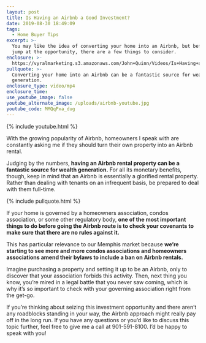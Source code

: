 ```yaml
---
layout: post
title: Is Having an Airbnb a Good Investment?
date: 2019-08-30 18:49:09
tags:
  - Home Buyer Tips
excerpt: >-
  You may like the idea of converting your home into an Airbnb, but before you
  jump at the opportunity, there are a few things to consider.
enclosure: >-
  https://vyralmarketing.s3.amazonaws.com/John+Quinn/Videos/Is+Having+an+Airbnb+a+Good+Investment_.mp4
pullquote: >-
  Converting your home into an Airbnb can be a fantastic source for wealth
  generation.
enclosure_type: video/mp4
enclosure_time:
use_youtube_image: false
youtube_alternate_image: /uploads/airbnb-youtube.jpg
youtube_code: MMQqPxa_dug
---
```


{% include youtube.html %}

With the growing popularity of Airbnb, homeowners I speak with are constantly asking me if they should turn their own property into an Airbnb rental.&nbsp;

Judging by the numbers, **having an Airbnb rental property can be a fantastic source for wealth generation.** For all its monetary benefits, though, keep in mind that an Airbnb is essentially a glorified rental property. Rather than dealing with tenants on an infrequent basis, be prepared to deal with them full-time.&nbsp;

{% include pullquote.html %}

If your home is governed by a homeowners association, condos association, or some other regulatory body, **one of the most important things to do before going the Airbnb route is to check your covenants to make sure that there are no rules against it.&nbsp;**

This has particular relevance to our Memphis market because **we’re starting to see more and more condos associations and homeowners associations amend their bylaws to include a ban on Airbnb rentals. &nbsp;**

Imagine purchasing a property and setting it up to be an Airbnb, only to discover that your association forbids this activity. Then, next thing you know, you’re mired in a legal battle that you never saw coming, which is why it’s so important to check with your governing association right from the get-go.&nbsp;

If you’re thinking about seizing this investment opportunity and there aren’t any roadblocks standing in your way, the Airbnb approach might really pay off in the long run. If you have any questions or you’d like to discuss this topic further, feel free to give me a call at 901-591-8100. I’d be happy to speak with you\!&nbsp;